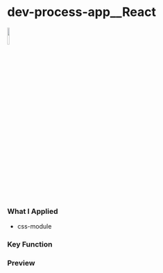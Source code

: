 # dev-process-app__React

<a href="#"><img width="10%" src="https://img.shields.io/badge/React-005FED?style=flat-square&logo=React&logoColor=white"/></a>

### What I Applied

- css-module

### Key Function


### Preview
